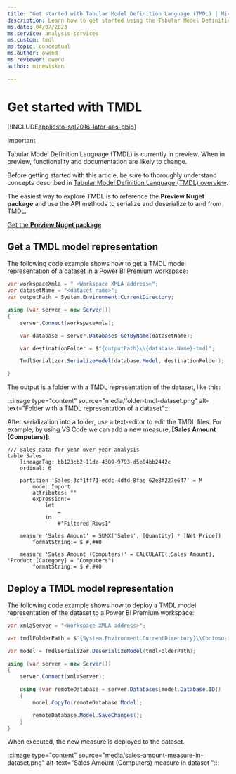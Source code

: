 ```yaml
---
title: "Get started with Tabular Model Definition Language (TMDL) | Microsoft Docs"
description: Learn how to get started using the Tabular Model Definition Language (TMDL)
ms.date: 04/07/2023
ms.service: analysis-services
ms.custom: tmdl
ms.topic: conceptual
ms.author: owend
ms.reviewer: owend
author: minewiskan

---
```

# Get started with TMDL

[!INCLUDE[appliesto-sql2016-later-aas-pbip](../includes/appliesto-sql2016-later-aas-pbip.md)]

> [!IMPORTANT]
> Tabular Model Definition Language (TMDL) is currently in preview. When in preview, functionality and documentation are likely to change.

Before getting started with this article, be sure to thoroughly understand concepts described in [Tabular Model Definition Language (TMDL) overview](tmdl-overview.md).

The easiest way to explore TMDL is to reference the **Preview Nuget package** and use the API methods to serialize and deserialize to and from TMDL.

[Get the **Preview Nuget package**](/analysis-services/client-libraries?view=asallproducts-allversions&preserve-view=true#nuget-packages)

## Get a TMDL model representation

The following code example shows how to get a TMDL model representation of a dataset in a Power BI Premium workspace:

```c#
var workspaceXmla = " <Workspace XMLA address>";
var datasetName = "<dataset name>";
var outputPath = System.Environment.CurrentDirectory;

using (var server = new Server())
{
    server.Connect(workspaceXmla);

    var database = server.Databases.GetByName(datasetName);

    var destinationFolder = $"{outputPath}\\{database.Name}-tmdl";

    TmdlSerializer.SerializeModel(database.Model, destinationFolder);

}

```

The output is a folder with a TMDL representation of the dataset, like this:

:::image type="content" source="media/folder-tmdl-dataset.png" alt-text="Folder with a TMDL representation of a dataset":::

After serialization into a folder, use a text-editor to edit the TMDL files. For example, by using VS Code we can add a new measure, **[Sales Amount (Computers)]**:

```tmdl
/// Sales data for year over year analysis
table Sales
    lineageTag: bb123cb2-11dc-4309-9793-d5e84bb2442c
    ordinal: 6

    partition 'Sales-3cf1ff71-eddc-4dfd-8fae-62e8f227e647' = M
        mode: Import
        attributes: ""
        expression:=
            let
                …
            in
                #"Filtered Rows1"

    measure 'Sales Amount' = SUMX('Sales', [Quantity] * [Net Price])
        formatString:= $ #,##0

    measure 'Sales Amount (Computers)' = CALCULATE([Sales Amount], 'Product'[Category] = "Computers")
        formatString:= $ #,##0

```

## Deploy a TMDL model representation

The following code example shows how to deploy a TMDL model representation of the dataset to a Power BI Premium workspace:

```c#
var xmlaServer = "<Workspace XMLA address>";

var tmdlFolderPath = $"{System.Environment.CurrentDirectory}\\Contoso-tmdl";

var model = TmdlSerializer.DeserializeModel(tmdlFolderPath);            

using (var server = new Server())
{
    server.Connect(xmlaServer);

    using (var remoteDatabase = server.Databases[model.Database.ID])
    {
        model.CopyTo(remoteDatabase.Model);

        remoteDatabase.Model.SaveChanges();
    }               
}

```

When executed, the new measure is deployed to the dataset.

:::image type="content" source="media/sales-amount-measure-in-dataset.png" alt-text="Sales Amount (Computers) measure in dataset ":::
